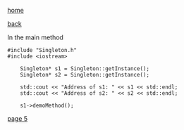 [home](./page01.md)

[back](./page03.md)

In the main method

```
#include "Singleton.h"
#include <iostream>
```

```
    Singleton* s1 = Singleton::getInstance();
    Singleton* s2 = Singleton::getInstance();
    
    std::cout << "Address of s1: " << s1 << std::endl;
    std::cout << "Address of s2: " << s2 << std::endl;
    
    s1->demoMethod();
```


[page 5](./page05.md)
